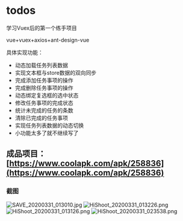 # todos

学习Vuex后的第一个练手项目

vue+vuex+axios+ant-design-vue

具体实现功能：
- 动态加载任务列表数据
- 实现文本框与store数据的双向同步
- 完成添加任务事项的操作
- 完成删除任务事项的操作
- 动态绑定复选框的选中状态
- 修改任务事项的完成状态
- 统计未完成的任务的条数
- 清除已完成的任务事项
- 实现任务列表数据的动态切换
- 小功能太多了就不继续写了

成品项目：[https://www.coolapk.com/apk/258836](https://www.coolapk.com/apk/258836)
-----------------

### 截图

![SAVE_20200331_013010.jpg](https://i.loli.net/2020/03/31/Y3xcsMy5nB4N2tv.jpg)
![HiShoot_20200331_013226.png](https://i.loli.net/2020/03/31/R4v8LXTDt1Q5zSk.png)
![HiShoot_20200331_013126.png](https://i.loli.net/2020/03/31/URNYnOW1lJFw6uQ.png)
![HiShoot_20200331_023538.png](https://i.loli.net/2020/03/31/zXVYqORvx412gQZ.png)


